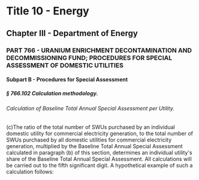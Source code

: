 
# Title 10 - Energy
## Chapter III - Department of Energy
### PART 766 - URANIUM ENRICHMENT DECONTAMINATION AND DECOMMISSIONING FUND; PROCEDURES FOR SPECIAL ASSESSMENT OF DOMESTIC UTILITIES
#### Subpart B - Procedures for Special Assessment
##### § 766.102 Calculation methodology.
###### Calculation of Baseline Total Annual Special Assessment per Utility.

(c)The ratio of the total number of SWUs purchased by an individual domestic utility for commercial electricity generation, to the total number of SWUs purchased by all domestic utilities for commercial electricity generation, multiplied by the Baseline Total Annual Special Assessment calculated in paragraph (b) of this section, determines an individual utility's share of the Baseline Total Annual Special Assessment. All calculations will be carried out to the fifth significant digit. A hypothetical example of such a calculation follows:
